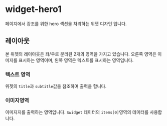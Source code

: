 # widget-hero1
페이지에서 강조를 위한 hero 섹션을 처리하는 위젯 디자인 입니다.

## 레이아웃
본 위젯의 레이아웃은 좌/우로 분리된 2개의 영역을 가지고 있습니다.
오른쪽 영역은 이미지를 표시하는 영역이며, 왼쪽 영역은 텍스트를 표시하는 영역입니다.

### 텍스트 영역
위젯의 `title`과 `subtitle`값을 참조하여 출력을 합니다.

### 이미지영역
이미지지를 출력하는 영역입니다. `$widget` 데이터의 `items[0]`영역의 데이터를 사용합니다.



